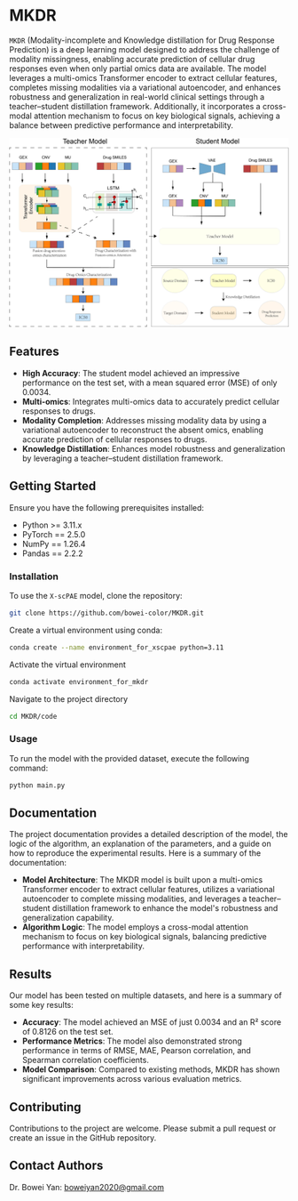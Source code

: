 # MKDR

`MKDR` (Modality-incomplete and Knowledge distillation for Drug Response Prediction) is a deep learning model designed to address the challenge of modality missingness, enabling accurate prediction of cellular drug responses even when only partial omics data are available. The model leverages a multi-omics Transformer encoder to extract cellular features, completes missing modalities via a variational autoencoder, and enhances robustness and generalization in real-world clinical settings through a teacher–student distillation framework. Additionally, it incorporates a cross-modal attention mechanism to focus on key biological signals, achieving a balance between predictive performance and interpretability.

![Fig1 Image](Fig1.jpg "Figure 1: Description of the image")

## Features

- **High Accuracy**: The student model achieved an impressive performance on the test set, with a mean squared error (MSE) of only 0.0034.
- **Multi-omics**: Integrates multi-omics data to accurately predict cellular responses to drugs.
- **Modality Completion**: Addresses missing modality data by using a variational autoencoder to reconstruct the absent omics, enabling accurate prediction of cellular responses to drugs.
- **Knowledge Distillation**: Enhances model robustness and generalization by leveraging a teacher–student distillation framework.

## Getting Started

Ensure you have the following prerequisites installed:
- Python >= 3.11.x
- PyTorch == 2.5.0 
- NumPy == 1.26.4
- Pandas == 2.2.2


### Installation

To use the `X-scPAE` model, clone the repository:

```bash
git clone https://github.com/bowei-color/MKDR.git
```

Create a virtual environment using conda:

```bash
conda create --name environment_for_xscpae python=3.11
```

Activate the virtual environment

```bash
conda activate environment_for_mkdr
```

Navigate to the project directory

```bash
cd MKDR/code
```

### Usage

To run the model with the provided dataset, execute the following command:

```python
python main.py 
```

## Documentation
The project documentation provides a detailed description of the model, the logic of the algorithm, an explanation of the parameters, and a guide on how to reproduce the experimental results. Here is a summary of the documentation:

- **Model Architecture**: The MKDR model is built upon a multi-omics Transformer encoder to extract cellular features, utilizes a variational autoencoder to complete missing modalities, and leverages a teacher–student distillation framework to enhance the model's robustness and generalization capability.
- **Algorithm Logic**: The model employs a cross-modal attention mechanism to focus on key biological signals, balancing predictive performance with interpretability.

## Results
Our model has been tested on multiple datasets, and here is a summary of some key results:

- **Accuracy**: The model achieved an MSE of just 0.0034 and an R² score of 0.8126 on the test set.
- **Performance Metrics**: The model also demonstrated strong performance in terms of RMSE, MAE, Pearson correlation, and Spearman correlation coefficients.
- **Model Comparison**: Compared to existing methods, MKDR has shown significant improvements across various evaluation metrics.

## Contributing

Contributions to the project are welcome. Please submit a pull request or create an issue in the GitHub repository.

## Contact Authors

Dr. Bowei Yan: boweiyan2020@gmail.com
